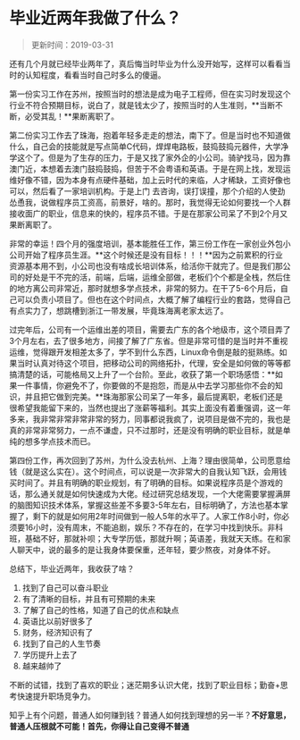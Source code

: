 # 毕业近两年我做了什么？

> 更新时间：2019-03-31

还有几个月就已经毕业两年了，真后悔当时毕业为什么没开始写，这样可以看看当时的认知程度，看看当时自己时多么的傻逼。



第一份实习工作在苏州，按照当时的想法是成为电子工程师，但在实习时发现这个行业不符合预期目标，说白了，就是钱太少了，按照当时的人生准则，**当断不断，必受其乱！**果断离职了。



第二份实习工作去了珠海，抱着年轻多走走的想法，南下了。但是当时也不知道做什么，自己会的技能就是写点简单C代码，焊焊电路板，鼓捣鼓捣元器件，大学净学这个了。但是为了生存的压力，于是又找了家外企的小公司。骑驴找马，因为靠澳门近，本想着去澳门鼓捣鼓捣，但苦于不会粤语和英语。于是在网上找，发现运维好像不错，因为本身有点硬件基础，加上云时代的来临，人才稀缺，工资好像也可以，然后看了一家培训机构。于是上门 去咨询，误打误撞，那个介绍的人使劲怂恿我，说做程序员工资高，前景好，啥的。那时，我觉得无论如何要找一个人群接收面广的职业，信息来的快的，程序员不错。于是在那家公司呆了不到2个月又果断离职了。



非常的幸运！四个月的强度培训，基本能胜任工作，第三份工作在一家创业外包小公司开始了程序员生涯。**这个时候还是没有目标！！！**因为之前累积的行业资源基本用不到，小公司也没有啥成长培训体系，给活你干就完了。但是我们那公司的好处是干不完的活，前端，后端，运维全部做，老板们个个都是全栈，然后住的地方离公司非常近，那时就想多学点技术，非常的努力。在干了5-6个月后，自己可以负责小项目了。但也在这个时间点，大概了解了编程行业的套路，觉得自己有点实力了，想跳槽到浙江一带发展，毕竟珠海离老家太远了。



过完年后，公司有一个运维出差的项目，需要去广东的各个地级市，这个项目弄了3个月左右，去了很多地方，间接了解了广东省。但是非常可惜的是当时并不重视运维，觉得跟开发相差太多了，学不到什么东西，Linux命令倒是敲的挺熟练。如果当时认真对待这个项目，把移动公司的网络拓扑，代理，安全是如何做的等等都搞清楚的话，可能格局又上升了一个台阶。至此，收获了第一个职场感悟：**如果一件事情，你避免不了，你要做的不是抱怨，而是从中去学习那些你不会的知识，并且把它做到完美。**珠海那家公司呆了一年多，最后提离职，老板们还是很希望我能留下来的，当然也提出了涨薪等福利。其实上面没有着重强调，这一年多来，我非常非常非常非常的努力，同事都说我疯了，说项目是做不完的，我也是真的非常非常努力，一点不谦虚，只不过那时，还是没有明确的职业目标，就是单纯的想多学点技术而已。



第四份工作，再次回到了苏州，为什么没去杭州、上海？理由很简单，公司愿意给钱（就是这么实在）。这个时间点，可以说是一次非常大的自我认知飞跃，会用钱买时间了。并且有明确的职业规划，有了明确的目标。如果说程序员是个游戏的话，那么通关就是如何快速成为大佬。经过研究总结发现，一个大佬需要掌握满屏的脑图知识技术体系，掌握这些差不多要3-5年左右，目标明确了，方法也基本掌握了，剩下的就是如何用2年时间做到一般人5年的水平了。人家工作8小时，你必须要16小时，没有周末，不能追剧，娱乐？不存在的，在学习中找到快乐。非科班，基础不好，那就补呗；大专学历低，那就升啊；英语差，我就天天练。在和家人聊天中，说的最多的是让我身体要保重，还年轻，要少熬夜，对身体不好。



总结下，毕业近两年，我收获了啥？

1. 找到了自己可以奋斗职业
2. 有了清晰的目标，并且有可预期的未来
3. 了解了自己的性格，知道了自己的优点和缺点
4. 英语比以前好很多了
5. 财务，经济知识有了
6. 找到了自己的人生节奏
7. 学历提升上去了
8. 越来越帅了

不断的试错，找到了喜欢的职业；迷茫期多认识大佬，找到了职业目标；勤奋+思考快速提升职场竞争力。

知乎上有个问题，普通人如何赚到钱？普通人如何找到理想的另一半？**不好意思，普通人压根就不可能！首先，你得让自己变得不普通**